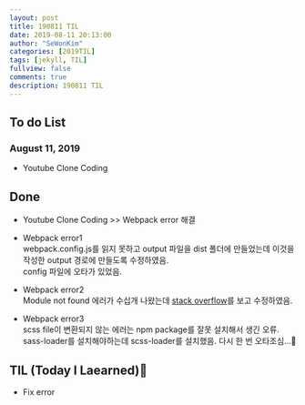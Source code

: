 ```yaml
---
layout: post
title: 190811 TIL
date: 2019-08-11 20:13:00
author: "SeWonKim"
categories: [2019TIL]
tags: [jekyll, TIL]
fullview: false
comments: true
description: 190811 TIL
---
```


## To do List

### August 11, 2019

- Youtube Clone Coding

## Done

- Youtube Clone Coding >> Webpack error 해결

- Webpack error1  
  webpack.config.js를 읽지 못하고 output 파일을 dist 폴더에 만들었는데 이것을 작성한 output 경로에 만들도록 수정하였음.  
  config 파일에 오타가 있었음.

- Webpack error2  
  Module not found 에러가 수십개 나왔는데 [stack overflow](https://github.com/webpack-contrib/css-loader/issues/447)를 보고 수정하였음.

- Webpack error3  
  scss file이 변환되지 않는 에러는 npm package를 잘못 설치해서 생긴 오류.  
  sass-loader를 설치해야하는데 scss-loader를 설치했음. 다시 한 번 오타조심...😬

## TIL (Today I Laearned)🤔

- Fix error
